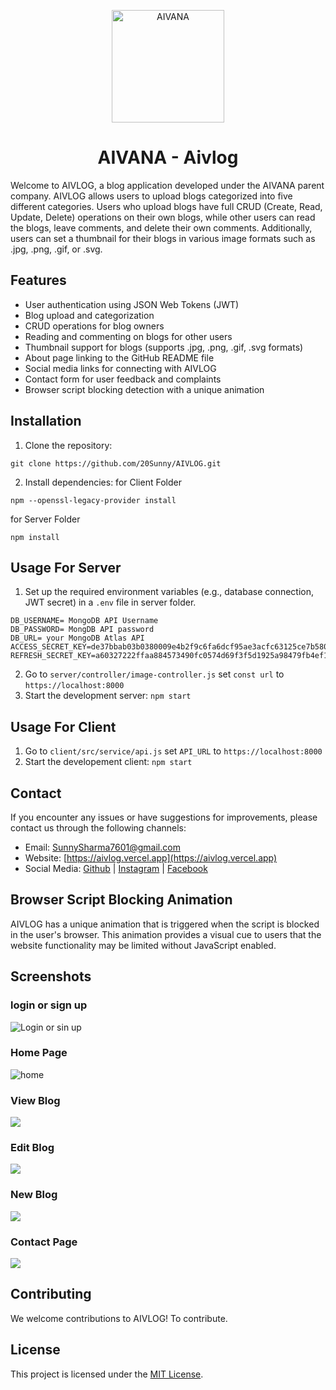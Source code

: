 
<p align="center"><img width="180" src="https://aivanaart.vercel.app/assets/logo-76f396b8.png" alt="AIVANA"><h1 align="center">AIVANA - Aivlog</h1></p>

Welcome to AIVLOG, a blog application developed under the AIVANA parent company. AIVLOG allows users to upload blogs categorized into five different categories. Users who upload blogs have full CRUD (Create, Read, Update, Delete) operations on their own blogs, while other users can read the blogs, leave comments, and delete their own comments. Additionally, users can set a thumbnail for their blogs in various image formats such as .jpg, .png, .gif, or .svg.

## Features

- User authentication using JSON Web Tokens (JWT)
- Blog upload and categorization
- CRUD operations for blog owners
- Reading and commenting on blogs for other users
- Thumbnail support for blogs (supports .jpg, .png, .gif, .svg formats)
- About page linking to the GitHub README file
- Social media links for connecting with AIVLOG
- Contact form for user feedback and complaints
- Browser script blocking detection with a unique animation

## Installation

1. Clone the repository: 
 ```
 git clone https://github.com/20Sunny/AIVLOG.git 
 ```


2. Install dependencies:
for Client Folder
```
npm --openssl-legacy-provider install
```
for Server Folder
```
npm install
```

## Usage For Server

1. Set up the required environment variables (e.g., database connection, JWT secret) in a `.env` file in server folder.
```
DB_USERNAME= MongoDB API Username
DB_PASSWORD= MongDB API password
DB_URL= your MongoDB Atlas API
ACCESS_SECRET_KEY=de37bbab03b0380009e4b2f9c6fa6dcf95ae3acfc63125ce7b580d8d490eb6f92579843a4ce44011998dbec04fab568e5de224b042b2c2cf284acfbe03f1f4a6
REFRESH_SECRET_KEY=a60327222ffaa884573490fc0574d69f3f5d1925a98479fb4ef184ebc99fab84cbb9edcc41434b58a07b66188a75152916ed7b46b2031afa5b5c0f046cacb726
```
2. Go to `server/controller/image-controller.js` set `const url` to `https://localhost:8000`
3. Start the development server: `npm start`

## Usage For Client

1. Go to `client/src/service/api.js` set `API_URL` to `https://localhost:8000`
2. Start the developement client: `npm start`

## Contact

If you encounter any issues or have suggestions for improvements, please contact us through the following channels:

- Email: [SunnySharma7601@gmail.com](mailto:Sunnysharma7601@gmail.com)
- Website: [https://aivlog.vercel.app](https://aivlog.vercel.app)
- Social Media: [Github](https://github.com/20sunny) | [Instagram](https://www.instagram.com/aivlog) | [Facebook](https://www.facebook.com/aivlog)

## Browser Script Blocking Animation

AIVLOG has a unique animation that is triggered when the script is blocked in the user's browser. This animation provides a visual cue to users that the website functionality may be limited without JavaScript enabled.

## Screenshots
### login or sign up 
![Login or sin up](https://res.cloudinary.com/dhbyg08yc/image/upload/v1686186091/aivlog.vercel.app_account_iwob96.png)

### Home Page
![home](https://res.cloudinary.com/dhbyg08yc/image/upload/v1686186091/aivlog.vercel.app__csarai.png)

### View Blog
![](https://res.cloudinary.com/dhbyg08yc/image/upload/v1686186091/aivlog.vercel.app_details_647f0104ff6b33be85a0c4ca_lydf5s.png)

### Edit Blog
![](https://res.cloudinary.com/dhbyg08yc/image/upload/v1686186092/aivlog.vercel.app_update_647f0104ff6b33be85a0c4ca_eaa8xw.png)

### New Blog
![](https://res.cloudinary.com/dhbyg08yc/image/upload/v1686186091/aivlog.vercel.app__1_jrpxca.png)

### Contact Page
![](https://res.cloudinary.com/dhbyg08yc/image/upload/v1686186089/aivlog.vercel.app_contact_hcygnc.png)

## Contributing

We welcome contributions to AIVLOG! To contribute.

## License

This project is licensed under the [MIT License](LICENSE).
